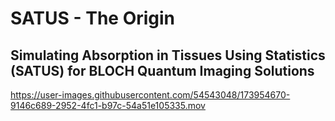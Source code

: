 # SATUS - The Origin
## Simulating Absorption in Tissues Using Statistics (SATUS) for BLOCH Quantum Imaging Solutions


https://user-images.githubusercontent.com/54543048/173954670-9146c689-2952-4fc1-b97c-54a51e105335.mov
